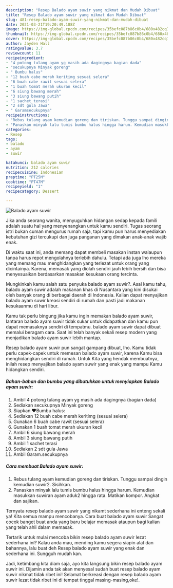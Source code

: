 ```yaml
---
description: "Resep Balado ayam suwir yang nikmat dan Mudah Dibuat"
title: "Resep Balado ayam suwir yang nikmat dan Mudah Dibuat"
slug: 481-resep-balado-ayam-suwir-yang-nikmat-dan-mudah-dibuat
date: 2021-03-21T19:20:49.188Z
image: https://img-global.cpcdn.com/recipes/35befc087b86c0b4/680x482cq70/balado-ayam-suwir-foto-resep-utama.jpg
thumbnail: https://img-global.cpcdn.com/recipes/35befc087b86c0b4/680x482cq70/balado-ayam-suwir-foto-resep-utama.jpg
cover: https://img-global.cpcdn.com/recipes/35befc087b86c0b4/680x482cq70/balado-ayam-suwir-foto-resep-utama.jpg
author: Jayden Hall
ratingvalue: 3.7
reviewcount: 11
recipeingredient:
- "4 potong tulang ayam yg masih ada dagingnya bagian dada"
- "secukupnya Minyak goreng"
- " Bumbu halus"
- "12 buah cabe merah keritimg sesuai selera"
- "6 buah cabe rawit sesuai selera"
- "1 buah tomat merah ukuran kecil"
- "6 siung bawang merah"
- "3 siung bawang putih"
- "1 sachet terasi"
- "2 sdt gula Jawa"
- " Garamsecukupnya"
recipeinstructions:
- "Rebus tulang ayam kemudian goreng dan tiriskan. Tunggu sampai dingin kemudian suwir2. Sisihkan."
- "Panaskan minyak lalu tumis bumbu halus hingga harum. Kemudian masukkan suwiran ayam aduk2 hingga rata. Matikan kompor. Angkat dan sajikan."
categories:
- Resep
tags:
- balado
- ayam
- suwir

katakunci: balado ayam suwir 
nutrition: 212 calories
recipecuisine: Indonesian
preptime: "PT25M"
cooktime: "PT47M"
recipeyield: "1"
recipecategory: Dessert

---
```



![Balado ayam suwir](https://img-global.cpcdn.com/recipes/35befc087b86c0b4/680x482cq70/balado-ayam-suwir-foto-resep-utama.jpg)

Jika anda seorang wanita, menyuguhkan hidangan sedap kepada famili adalah suatu hal yang menyenangkan untuk kamu sendiri. Tugas seorang istri bukan cuman mengurus rumah saja, tapi kamu pun harus menyediakan kebutuhan gizi tercukupi dan juga panganan yang dimakan anak-anak wajib enak.

Di waktu  saat ini, anda memang dapat membeli masakan instan walaupun tanpa harus repot mengolahnya terlebih dahulu. Tetapi ada juga lho mereka yang memang mau menghidangkan yang terlezat untuk orang yang dicintainya. Karena, memasak yang diolah sendiri jauh lebih bersih dan bisa menyesuaikan berdasarkan masakan kesukaan orang tercinta. 



Mungkinkah kamu salah satu penyuka balado ayam suwir?. Asal kamu tahu, balado ayam suwir adalah makanan khas di Nusantara yang kini disukai oleh banyak orang di berbagai daerah di Indonesia. Kalian dapat menyajikan balado ayam suwir kreasi sendiri di rumah dan pasti jadi makanan kesukaanmu di hari libur.

Kamu tak perlu bingung jika kamu ingin memakan balado ayam suwir, lantaran balado ayam suwir tidak sukar untuk didapatkan dan kamu pun dapat memasaknya sendiri di tempatmu. balado ayam suwir dapat dibuat memalui beragam cara. Saat ini telah banyak sekali resep modern yang menjadikan balado ayam suwir lebih mantap.

Resep balado ayam suwir pun sangat gampang dibuat, lho. Kamu tidak perlu capek-capek untuk memesan balado ayam suwir, karena Kamu bisa menghidangkan sendiri di rumah. Untuk Kita yang hendak membuatnya, inilah resep menyajikan balado ayam suwir yang enak yang mampu Kamu hidangkan sendiri.

<!--inarticleads1-->

##### Bahan-bahan dan bumbu yang dibutuhkan untuk menyiapkan Balado ayam suwir:

1. Ambil 4 potong tulang ayam yg masih ada dagingnya (bagian dada)
1. Sediakan secukupnya Minyak goreng
1. Siapkan  ❤️Bumbu halus:
1. Sediakan 12 buah cabe merah keritimg (sesuai selera)
1. Gunakan 6 buah cabe rawit (sesuai selera)
1. Gunakan 1 buah tomat merah ukuran kecil
1. Ambil 6 siung bawang merah
1. Ambil 3 siung bawang putih
1. Ambil 1 sachet terasi
1. Sediakan 2 sdt gula Jawa
1. Ambil  Garam.secukupnya




<!--inarticleads2-->

##### Cara membuat Balado ayam suwir:

1. Rebus tulang ayam kemudian goreng dan tiriskan. Tunggu sampai dingin kemudian suwir2. Sisihkan.
1. Panaskan minyak lalu tumis bumbu halus hingga harum. Kemudian masukkan suwiran ayam aduk2 hingga rata. Matikan kompor. Angkat dan sajikan.




Ternyata resep balado ayam suwir yang nikamt sederhana ini enteng sekali ya! Kita semua mampu mencobanya. Cara buat balado ayam suwir Sangat cocok banget buat anda yang baru belajar memasak ataupun bagi kalian yang telah ahli dalam memasak.

Tertarik untuk mulai mencoba bikin resep balado ayam suwir lezat sederhana ini? Kalau anda mau, mending kamu segera siapin alat dan bahannya, lalu buat deh Resep balado ayam suwir yang enak dan sederhana ini. Sungguh mudah kan. 

Jadi, ketimbang kita diam saja, ayo kita langsung bikin resep balado ayam suwir ini. Dijamin anda tak akan menyesal sudah buat resep balado ayam suwir nikmat tidak ribet ini! Selamat berkreasi dengan resep balado ayam suwir lezat tidak ribet ini di tempat tinggal masing-masing,oke!.

